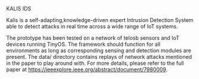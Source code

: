 KALIS IDS

Kalis is a self-adapting,knowledge-driven expert Intrusion Detection System able to detect attacks in real time across a wide range of IoT systems.

The prototype has been tested on a network of telosb sensors and IoT devices running TinyOS. The framework should function for all environments as long as corresponding sensing and detection modules are present. The data/ directory contains replays of network attacks mentioned in the paper to play around with. For more details, please refer to the full paper at https://ieeexplore.ieee.org/abstract/document/7980009.
